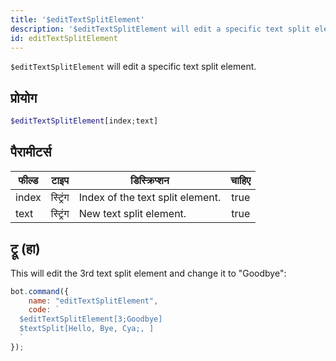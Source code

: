 ```yaml
---
title: '$editTextSplitElement'
description: '$editTextSplitElement will edit a specific text split element.'
id: editTextSplitElement
---
```


`$editTextSplitElement` will edit a specific text split element.

## प्रोयोग

```php
$editTextSplitElement[index;text]
```

## पैरामीटर्स

| फील्ड | टाइप     | डिस्क्रिप्शन                     | चाहिए |
| ----- | -------- | -------------------------------- |:-----:|
| index | स्ट्रिंग | Index of the text split element. | true  |
| text  | स्ट्रिंग | New text split element.          | true  |

## ट्रू (हा)

This will edit the 3rd text split element and change it to "Goodbye":

```javascript
bot.command({
    name: "editTextSplitElement",
    code: `
  $editTextSplitElement[3;Goodbye]
  $textSplit[Hello, Bye, Cya;, ]
  `
});
```